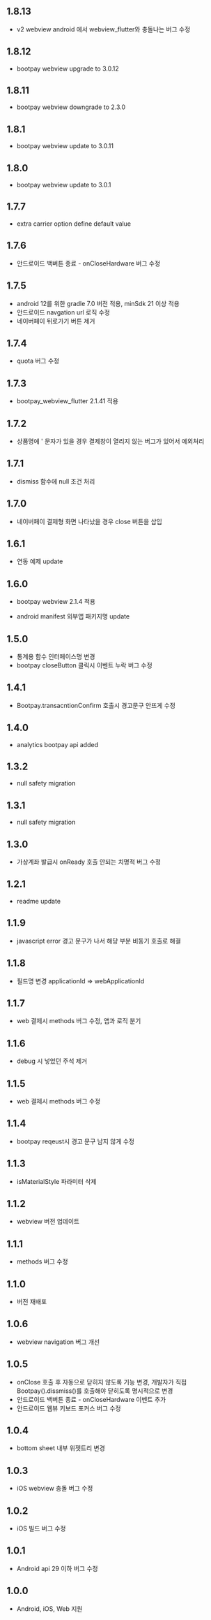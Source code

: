 ## 1.8.13
* v2 webview android 에서 webview_flutter와 충돌나는 버그 수정 

## 1.8.12
* bootpay webview upgrade to 3.0.12

## 1.8.11
* bootpay webview downgrade to 2.3.0

## 1.8.1
* bootpay webview update to 3.0.11

## 1.8.0
* bootpay webview update to 3.0.1

## 1.7.7
* extra carrier option define default value 

## 1.7.6
* 안드로이드 백버튼 종료 - onCloseHardware 버그 수정 

## 1.7.5
* android 12를 위한 gradle 7.0 버전 적용, minSdk 21 이상 적용
* 안드로이드 navgation url 로직 수정 
* 네이버페이 뒤로가기 버튼 제거 

## 1.7.4
* quota 버그 수정 

## 1.7.3
* bootpay_webview_flutter 2.1.41 적용 

## 1.7.2
* 상품명에 ' 문자가 있을 경우 결제창이 열리지 않는 버그가 있어서 예외처리

## 1.7.1
* dismiss 함수에 null 조건 처리 

## 1.7.0
* 네이버페이 결제형 화면 나타났을 경우 close 버튼을 삽입 

## 1.6.1
* 연동 예제 update

## 1.6.0
* bootpay webview 2.1.4 적용 
 - android manifest 외부앱 패키지명 update

## 1.5.0
* 통계용 함수 인터페이스명 변경
* bootpay closeButton 클릭시 이벤트 누락 버그 수정 

## 1.4.1
* Bootpay.transacntionConfirm 호출시 경고문구 안뜨게 수정 

## 1.4.0
* analytics bootpay api added 

## 1.3.2
* null safety migration

## 1.3.1
* null safety migration

## 1.3.0
* 가상계좌 발급시 onReady 호출 안되는 치명적 버그 수정 

## 1.2.1
* readme update 

## 1.1.9
* javascript error 경고 문구가 나서 해당 부분 비동기 호출로 해결

## 1.1.8
* 필드명 변경 applicationId => webApplicationId

## 1.1.7
* web 결제시 methods 버그 수정, 앱과 로직 분기 

## 1.1.6
* debug 시 넣었던 주석 제거 

## 1.1.5
* web 결제시 methods 버그 수정 

## 1.1.4
* bootpay reqeust시 경고 문구 남지 않게 수정 

## 1.1.3
* isMaterialStyle 파라미터 삭제  

## 1.1.2
* webview 버전 업데이트 

## 1.1.1
* methods 버그 수정 

## 1.1.0
* 버전 재배포  

## 1.0.6
* webview navigation 버그 개선 

## 1.0.5
* onClose 호출 후 자동으로 닫히지 않도록 기능 변경, 개발자가 직접 Bootpay().dissmiss()를 호출해야 닫히도록 명시적으로 변경
* 안드로이드 백버튼 종료 - onCloseHardware 이벤트 추가 
* 안드로이드 웹뷰 키보드 포커스 버그 수정 

## 1.0.4
* bottom sheet 내부 위젯트리 변경   

## 1.0.3
* iOS webview 충돌 버그 수정  

## 1.0.2
* iOS 빌드 버그 수정  

## 1.0.1
* Android api 29 이하 버그 수정  

## 1.0.0
* Android, iOS, Web 지원 